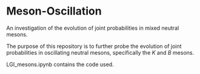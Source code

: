 # Meson-Oscillation
 An investigation of the evolution of joint probabilities in mixed neutral mesons.

The purpose of this repository is to further probe the evolution of joint probabilities in oscillating neutral mesons, specifically the $K$ and $B$ mesons.

LGI_mesons.ipynb contains the code used.
